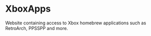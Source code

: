 # XboxApps
Website containing access to Xbox homebrew applications such as RetroArch, PPSSPP and more.
